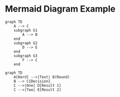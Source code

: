 # Mermaid Diagram Example

```mermaid
graph TD
    A --> C
    subgraph G1
        A --> B
    end
    subgraph G2
        D --> E
    end
    subgraph G3
        F --> C
    end
```

```mermaid
graph TD
    A[Hard] -->|Text| B(Round)
    B --> C{Decision}
    C -->|One| D[Result 1]
    C -->|Two| E[Result 2]
```